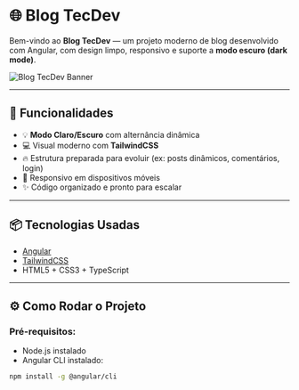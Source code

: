 # 🌐 Blog TecDev

Bem-vindo ao **Blog TecDev** — um projeto moderno de blog desenvolvido com Angular, com design limpo, responsivo e suporte a **modo escuro (dark mode)**.

![Blog TecDev Banner](https://via.placeholder.com/1000x300?text=Blog+TecDev)

---

## 🚀 Funcionalidades

- 💡 **Modo Claro/Escuro** com alternância dinâmica
- 💻 Visual moderno com **TailwindCSS**
- 🔥 Estrutura preparada para evoluir (ex: posts dinâmicos, comentários, login)
- 📱 Responsivo em dispositivos móveis
- ✨ Código organizado e pronto para escalar

---

## 📦 Tecnologias Usadas

- [Angular](https://angular.io/)
- [TailwindCSS](https://tailwindcss.com/)  
- HTML5 + CSS3 + TypeScript

---

## ⚙️ Como Rodar o Projeto

### Pré-requisitos:
- Node.js instalado
- Angular CLI instalado:
```bash
npm install -g @angular/cli
